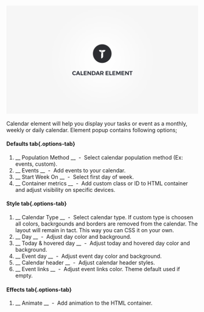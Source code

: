 <div class="thz-doc-image max">
<a class="thz-lightbox mfp-iframe" href="https://www.youtube.com/watch?v=_WRZxDCpF0s" data-mfp-title="Creatus WordPress Theme Calendar Element" data-modal-size="large">
	<img src="../../docs-media/splash-calendar-element.jpg" alt="Creatus WordPress Theme Calendar Element" />
</a>
</div>

Calendar element will help you display your tasks or event as a monthly, weekly or daily calendar. Element popup contains following options;

#### Defaults tab{.options-tab}
1. __ Population Method __ &nbsp;-&nbsp; Select calendar population method (Ex: events, custom).
1. __ Events __ &nbsp;-&nbsp; Add events to your calendar.
1. __ Start Week On __ &nbsp;-&nbsp; Select first day of week.
1. __ Container metrics __ &nbsp;-&nbsp; Add custom class or ID to HTML container and adjust visibility on specific devices.

#### Style tab{.options-tab}
1. __ Calendar Type __ &nbsp;-&nbsp; Select calendar type. If custom type is choosen all colors, backrgounds and borders are removed from the calendar. The layout will remain in tact. This way you can CSS it on your own.
1. __ Day __ &nbsp;-&nbsp; Adjust day color and background.
1. __ Today & hovered day __ &nbsp;-&nbsp; Adjust today and hovered day color and background.
1. __ Event day __ &nbsp;-&nbsp; Adjust event day color and background.
1. __ Calendar header __ &nbsp;-&nbsp; Adjust calendar header styles.
1. __ Event links __ &nbsp;-&nbsp; Adjust event links color. Theme default used if empty.

####  Effects tab{.options-tab}
1. __ Animate __ &nbsp;-&nbsp; Add animation to the HTML container.